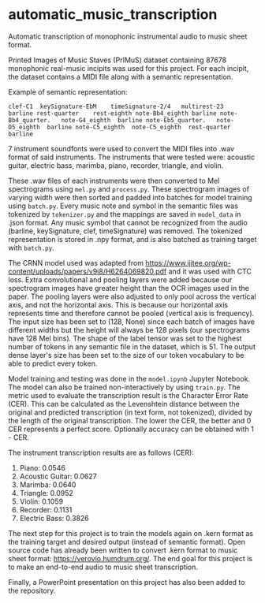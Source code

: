 # automatic_music_transcription

Automatic transcription of monophonic instrumental audio to music sheet format.

Printed Images of Music Staves (PrIMuS) dataset containing 87678 monophonic real-music incipits was used for this project. For each incipit, the dataset contains a MIDI file along with a semantic representation.

Example of semantic representation:

```clef-C1	keySignature-EbM	timeSignature-2/4	multirest-23	barline	rest-quarter	rest-eighth	note-Bb4_eighth	barline	note-Bb4_quarter.	note-G4_eighth	barline	note-Eb5_quarter.	note-D5_eighth	barline	note-C5_eighth	note-C5_eighth	rest-quarter	barline```

7 instrument soundfonts were used to convert the MIDI files into .wav format of said instruments. The instruments that were tested were: acoustic guitar, electric bass, marimba, piano, recorder, triangle, and violin.

These .wav files of each instruments were then converted to Mel spectrograms using `mel.py` and `process.py`. These spectrogram images of varying width were then sorted and padded into batches for model training using `batch.py`. Every music note and symbol in the semantic files was tokenized by `tokenizer.py` and the mappings are saved in `model_data` in .json format. Any music symbol that cannot be recognized from the audio (barline, keySignature, clef, timeSignature) was removed. The tokenized representation is stored in .npy format, and is also batched as training target with `batch.py`.

The CRNN model used was adapted from https://www.ijitee.org/wp-content/uploads/papers/v9i8/H6264069820.pdf and it was used with CTC loss. Extra convolutional and pooling layers were added because our spectrogram images have greater height than the OCR images used in the paper. The pooling layers were also adjusted to only pool across the vertical axis, and not the horizontal axis. This is because our horizontal axis represents time and therefore cannot be pooled (vertical axis is frequency). The input size has been set to (128, None) since each batch of images have different widths but the height will always be 128 pixels (our spectrograms have 128 Mel bins). The shape of the label tensor was set to the highest number of tokens in any semantic file in the dataset, which is 51. The output dense layer's size has been set to the size of our token vocabulary to be able to predict every token.

Model training and testing was done in the `model.ipynb` Jupyter Notebook. The model can also be trained non-interactively by using `train.py`. The metric used to evaluate the transcription result is the Character Error Rate (CER). This can be calculated as the Levenshtein distance between the original and predicted transcription (in text form, not tokenized), divided by the length of the original transcription. The lower the CER, the better and 0 CER represents a perfect score. Optionally accuracy can be obtained with 1 - CER.

The instrument transcription results are as follows (CER): 
1. Piano: 0.0546
2. Acoustic Guitar: 0.0627
3. Marimba: 0.0640
4. Triangle: 0.0952
5. Violin: 0.1059
6. Recorder: 0.1131
7. Electric Bass: 0.3826

The next step for this project is to train the models again on .kern format as the training target and desired output (instead of semantic format). Open source code has already been written to convert .kern format to music sheet format: https://verovio.humdrum.org/. The end goal for this project is to make an end-to-end audio to music sheet transcription.

Finally, a PowerPoint presentation on this project has also been added to the repository.